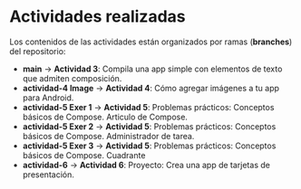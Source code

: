 # Actividades realizadas

Los contenidos de las actividades están organizados por ramas (**branches**) del repositorio:

- **main** → **Actividad 3**: Compila una app simple con elementos de texto que admiten composición.  
- **actividad-4 Image** → **Actividad 4**: Cómo agregar imágenes a tu app para Android.  
- **actividad-5 Exer 1** → **Actividad 5**: Problemas prácticos: Conceptos básicos de Compose. Articulo de Compose.
- **actividad-5 Exer 2** → **Actividad 5**: Problemas prácticos: Conceptos básicos de Compose. Administrador de tarea.
- **actividad-5 Exer 3** → **Actividad 5**: Problemas prácticos: Conceptos básicos de Compose. Cuadrante
- **actividad-6** → **Actividad 6**: Proyecto: Crea una app de tarjetas de presentación.  

